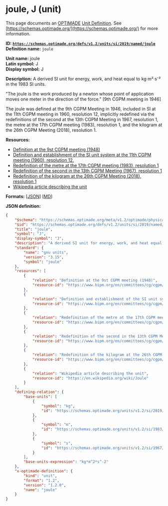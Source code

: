 # joule, J (unit)

This page documents an [OPTIMADE](https://www.optimade.org/) [Unit Definition](https://schemas.optimade.org/#definitions). See [https://schemas.optimade.org/](https://schemas.optimade.org/) for more information.

**ID: [`https://schemas.optimade.org/defs/v1.2/units/si/2019/named/joule`](https://schemas.optimade.org/defs/v1.2/units/si/2019/named/joule)**  
**Definition name:** `joule`

**Unit name:** joule  
**Latin symbol:** J  
**Display symbol:** J  
  
**Description:** A derived SI unit for energy, work, and heat equal to kg·m²·s⁻² in the 1983 SI units.

"The joule is the work produced by a newton whose point of application moves one meter in the direction of the force." [9th CGPM meeting in 1946]

The joule was defined at the 9th CGPM Meeting in 1946, included in SI at the 11th CGPM meeting in 1960, resolution 12, implicitly redefined via the redefinitions of the second at the 13th CGPM Meeting in 1967, resolution 1, the metre at the 17th CGPM meeting (1983), resolution 1, and the kilogram at the 26th CGPM Meeting (2018), resolution 1.

**Resources:**

- [Definition at the 9st CGPM meeting (1948)](https://www.bipm.org/en/committees/cg/cgpm/9-1948)
- [Definition and establishment of the SI unit system at the 11th CGPM meeting (1960), resolution 12.](https://www.bipm.org/en/committees/cg/cgpm/11-1960/resolution-12)
- [Redefinition of the metre at the 17th CGPM meeting (1983), resolution 1](https://www.bipm.org/en/committees/cg/cgpm/17-1983/resolution-1)
- [Redefinition of the second in the 13th CGPM Meeting (1967), resolution 1](https://www.bipm.org/en/committees/cg/cgpm/13-1967/resolution-1)
- [Redefinition of the kilogram at the 26th CGPM Meeting (2018), resolution 1](https://www.bipm.org/en/committees/cg/cgpm/26-2018/resolution-1)
- [Wikipedia article describing the unit](https://en.wikipedia.org/wiki/Joule)


**Formats:** [[JSON](joule.json)] [[MD](joule.md)]

**JSON definition:**

``` json
{
    "$schema": "https://schemas.optimade.org/meta/v1.2/optimade/physical_unit_definition.md",
    "$id": "https://schemas.optimade.org/defs/v1.2/units/si/2019/named/joule",
    "title": "joule",
    "symbol": "J",
    "display-symbol": "J",
    "description": "A derived SI unit for energy, work, and heat equal to kg\u00b7m\u00b2\u00b7s\u207b\u00b2 in the 1983 SI units.\n\n\"The joule is the work produced by a newton whose point of application moves one meter in the direction of the force.\" [9th CGPM meeting in 1946]\n\nThe joule was defined at the 9th CGPM Meeting in 1946, included in SI at the 11th CGPM meeting in 1960, resolution 12, implicitly redefined via the redefinitions of the second at the 13th CGPM Meeting in 1967, resolution 1, the metre at the 17th CGPM meeting (1983), resolution 1, and the kilogram at the 26th CGPM Meeting (2018), resolution 1.",
    "standard": {
        "name": "gnu units",
        "version": "3.15",
        "symbol": "joule"
    },
    "resources": [
        {
            "relation": "Definition at the 9st CGPM meeting (1948)",
            "resource-id": "https://www.bipm.org/en/committees/cg/cgpm/9-1948"
        },
        {
            "relation": "Definition and establishment of the SI unit system at the 11th CGPM meeting (1960), resolution 12.",
            "resource-id": "https://www.bipm.org/en/committees/cg/cgpm/11-1960/resolution-12"
        },
        {
            "relation": "Redefinition of the metre at the 17th CGPM meeting (1983), resolution 1",
            "resource-id": "https://www.bipm.org/en/committees/cg/cgpm/17-1983/resolution-1"
        },
        {
            "relation": "Redefinition of the second in the 13th CGPM Meeting (1967), resolution 1",
            "resource-id": "https://www.bipm.org/en/committees/cg/cgpm/13-1967/resolution-1"
        },
        {
            "relation": "Redefinition of the kilogram at the 26th CGPM Meeting (2018), resolution 1",
            "resource-id": "https://www.bipm.org/en/committees/cg/cgpm/26-2018/resolution-1"
        },
        {
            "relation": "Wikipedia article describing the unit",
            "resource-id": "https://en.wikipedia.org/wiki/Joule"
        }
    ],
    "defining-relation": {
        "base-units": [
            {
                "symbol": "kg",
                "id": "https://schemas.optimade.org/units/v1.2/si/2019/base/kilogram"
            },
            {
                "symbol": "m",
                "id": "https://schemas.optimade.org/units/v1.2/si/1983/base/metre"
            },
            {
                "symbol": "s",
                "id": "https://schemas.optimade.org/units/v1.2/si/1967/base/second"
            }
        ],
        "base-units-expression": "kg*m^2*s^-2"
    },
    "x-optimade-definition": {
        "kind": "unit",
        "format": "1.2",
        "version": "1.2.0",
        "name": "joule"
    }
}
```